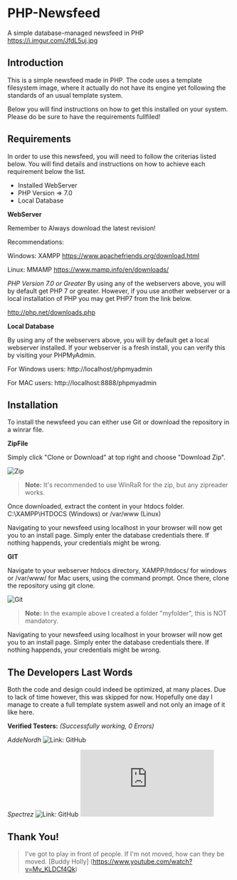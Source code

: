 # PHP-Newsfeed
A simple database-managed newsfeed in PHP
https://i.imgur.com/JfdL5uj.jpg

## Introduction
This is a simple newsfeed made in PHP.
The code uses a template filesystem image, where it actually do not have its engine yet
following the standards of an usual template system.

Below you will find instructions on how to get this installed on your system.
Please do be sure to have the requirements fullfiled!

## Requirements

In order to use this newsfeed, you will need to follow the criterias listed below.
You will find details and instructions on how to achieve each requirement below the list.

- Installed WebServer
- PHP Version => 7.0
- Local Database


**WebServer**

Remember to Always download the latest revision!

Recommendations:

Windows: XAMPP
https://www.apachefriends.org/download.html

Linux: MMAMP
https://www.mamp.info/en/downloads/

_PHP Version 7.0 or Greater_
By using any of the webservers above, you will by default get PHP 7 or greater.
However, if you use another webserver or a local installation of PHP you may get PHP7 from the link below.

http://php.net/downloads.php

**Local Database**

By using any of the webservers above, you will by default get a local webserver installed.
If your webserver is a fresh install, you can verify this by visiting your PHPMyAdmin.

For Windows users:
http://localhost/phpmyadmin

For MAC users:
http://localhost:8888/phpmyadmin



## Installation
To install the newsfeed you can either use Git or download the repository in a winrar file.

**ZipFile**

Simply click "Clone or Download" at top right and choose "Download Zip".

 ![Zip](https://i.imgur.com/fzlq8ri.png)
 > **Note:** It's recommended to use WinRaR for the zip, but any zipreader works.

Once downloaded, extract the content in your htdocs folder.
C:\XAMPP\HTDOCS (Windows) or /var/www (Linux)

Navigating to your newsfeed using localhost in your browser will now get you to an install page.
Simply enter the database credentials there. If nothing happends, your credentials might be wrong.

**GIT**

Navigate to your webserver htdocs directory, XAMPP/htdocs/ for windows or /var/www/ for Mac users, using the command prompt. Once there, clone the repository using git clone.

![Git](https://i.imgur.com/SpglHvl.png)
 > **Note:** In the example above I created a folder "myfolder", this is NOT mandatory.

Navigating to your newsfeed using localhost in your browser will now get you to an install page.
Simply enter the database credentials there. If nothing happends, your credentials might be wrong.

## The Developers Last Words
Both the code and design could indeed be optimized, at many places.
Due to lack of time however, this was skipped for now. Hopefully one day I manage to create a full template system aswell and not only an image of it like here.

**Verified Testers:**
_(Successfully working, 0 Errors)_

_AddeNordh_
![Link: GitHub](https://github.com/addenordh)

_Spectrez_
![Link: GitHub](https://github.com/spectrez)
![Link: WorkPlace 2017](https://truewow.org/forum/memberlist.php?mode=viewprofile&u=47699)


## Thank You!
> I've got to play in front of people. If I'm not moved, how can they be moved. [Buddy Holly] (https://www.youtube.com/watch?v=Mv_KLDCf4Qk)
